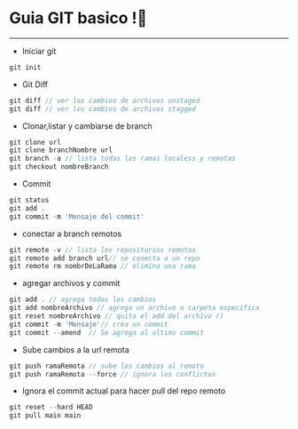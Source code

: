 # Guia GIT basico !🔔
---

- Iniciar git
```js
git init
```
- Git Diff

```js
git diff // ver los cambios de archivos unstaged
git diff // ver los cambios de archivos stagged
```

- Clonar,listar y cambiarse de branch
```js
git clone url
git clone branchNombre url
git branch -a // lista todas las ramas localess y remotas
git checkout nombreBranch
```

- Commit
```js
git status
git add .
git commit -m 'Mensaje del commit'
```

- conectar a branch remotos
```js
git remote -v // lista los repositorios remotos
git remote add branch url// se conecta a un repo
git remote rm nombrDeLaRama // elimina una rama
```

- agregar archivos y commit
```js
git add . // agrega todos los cambios
git add nombreArchivo // agrega un archivo o carpeta especifica
git reset nombreArchivo // quita el add del archivo ()
git commit -m 'Mensaje'// crea un commit
git commit --amend  // Se agrega al ultimo commit
```

- Sube cambios a la url remota
```js
git push ramaRemota // sube los cambios al remoto
git push ramaRemota --force // ignora los conflictos
```

- Ignora el commit actual para hacer pull del repo remoto
```js
git reset --hard HEAD
git pull main main 
```


